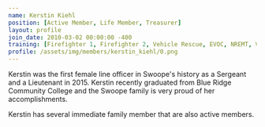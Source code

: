 ```yaml
---
name: Kerstin Kiehl
position: [Active Member, Life Member, Treasurer]
layout: profile
join_date: 2010-03-02 00:00:00 -400
training: [Firefighter 1, Firefighter 2, Vehicle Rescue, EVOC, NREMT, VA EMT, CPR]
profile: /assets/img/members/kerstin_kiehl/0.png
---
```

Kerstin was the first female line officer in Swoope's history as a Sergeant and a Lieutenant in 2015. Kerstin recently graduated from Blue Ridge Community College and the Swoope family is very proud of her accomplishments.

Kerstin has several immediate family member that are also active members.